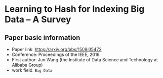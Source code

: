 # Learning to Hash for Indexing Big Data – A Survey  

## Paper basic information
- Paper link: https://arxiv.org/abs/1509.05472  
- Conference: Proceedings of the IEEE, 2016    
- First author: Jun Wang (the Institute of Data Science and Technology at
Alibaba Group)  
- work field: `Big Data`  






